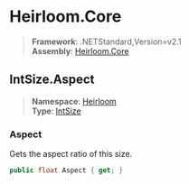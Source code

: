 # Heirloom.Core

> **Framework**: .NETStandard,Version=v2.1  
> **Assembly**: [Heirloom.Core][0]  

## IntSize.Aspect

> **Namespace**: [Heirloom][0]  
> **Type**: [IntSize][1]  

### Aspect

Gets the aspect ratio of this size.

```cs
public float Aspect { get; }
```

[0]: ../../../Heirloom.Core.md
[1]: ../IntSize.md
